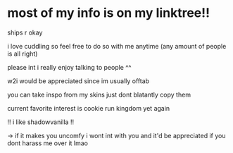 # most of my info is on my linktree!!

ships r okay 

i love cuddling so feel free to do so with me anytime (any amount of people is all right)

please int i really enjoy talking to people ^^

w2i would be appreciated since im usually offtab

you can take inspo from my skins just dont blatantly copy them

current favorite interest is cookie run kingdom yet again 
 
‼️ i like shadowvanilla ‼️

-> if it makes you uncomfy i wont int with you and it'd be appreciated if you dont harass me over it lmao
